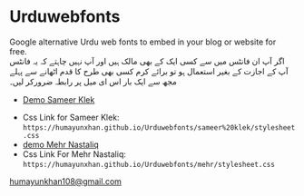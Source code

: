 # Urduwebfonts
Google alternative Urdu web fonts to embed in your blog or website for free.
<br />
اگر آپ ان فانٹس میں سے کسی ایک کے بھی مالک ہیں اور آپ نہیں چاہتے کہ یہ فانٹس آپ کے اجازت کے بغیر استعمال ہو تو برائے کرم کسی بھی طرح کا قدم اٹھانے سے پہلے مجھ سے ایک بار اس ای میل پر رابطہ ضرورکر لیں۔ 
<br />
 * [Demo Sameer Klek](https://humayunxhan.github.io/Urduwebfonts)
- Css Link for Sameer Klek: `https://humayunxhan.github.io/Urduwebfonts/sameer%20klek/stylesheet.css`
- [demo Mehr Nastaliq](https://humayunxhan.github.io/Urduwebfonts/mehr/demo.html)
- Css Link For Mehr Nastaliq: `https://humayunxhan.github.io/Urduwebfonts/mehr/stylesheet.css`

humayunkhan108@gmail.com
